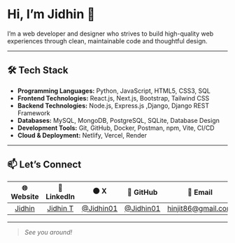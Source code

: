 # Hi, I’m Jidhin 👋

I’m a web developer and designer who strives to build high-quality web experiences through clean, maintainable code and thoughtful design.

---

## 🛠️ Tech Stack

- **Programming Languages:** Python, JavaScript, HTML5, CSS3, SQL
- **Frontend Technologies:** React.js, Next.js, Bootstrap, Tailwind CSS
- **Backend Technologies:**  Node.js, Express.js ,Django, Django REST Framework
- **Databases:** MySQL, MongoDB, PostgreSQL, SQLite, Database Design
- **Development Tools:** Git, GitHub, Docker, Postman, npm, Vite, CI/CD
- **Cloud & Deployment:** Netlify, Vercel, Render
 
---

## 📫 Let’s Connect

| 🌐 Website | 💼 LinkedIn | ⚫️ X | 🐙 GitHub | 📧 Email |
| :----------: | :--------: | :--------: | :-------: | :------: |
| [Jidhin](https://jidhin.vercel.app) | [Jidhin T](https://www.linkedin.com/in/jidhin-t/) | [@Jidhin01](https://x.com/Jidhin01) | [@Jidhin01](https://github.com/jidhin01) | [hinjit86@gmail.com](mailto:hinjit86@gmail.com) |

---

> *See you around!*
